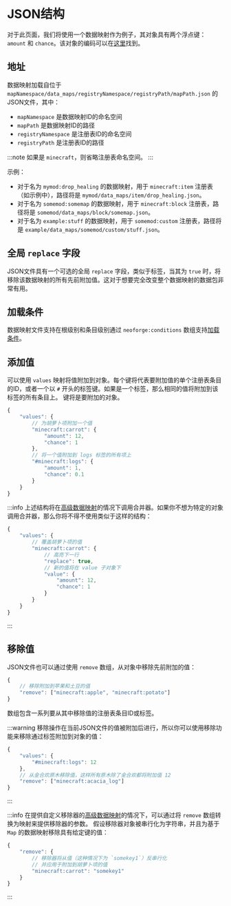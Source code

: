 # JSON结构
对于此页面，我们将使用一个数据映射作为例子，其对象具有两个浮点键：`amount` 和 `chance`。该对象的编码可以在[这里](./index.md#registration)找到。

## 地址
数据映射加载自位于 `mapNamespace/data_maps/registryNamespace/registryPath/mapPath.json` 的JSON文件，其中：
- `mapNamespace` 是数据映射ID的命名空间
- `mapPath` 是数据映射ID的路径
- `registryNamespace` 是注册表ID的命名空间
- `registryPath` 是注册表ID的路径

:::note
如果是 `minecraft`，则省略注册表命名空间。
:::

示例：
- 对于名为 `mymod:drop_healing` 的数据映射，用于 `minecraft:item` 注册表（如示例中），路径将是 `mymod/data_maps/item/drop_healing.json`。
- 对于名为 `somemod:somemap` 的数据映射，用于 `minecraft:block` 注册表，路径将是 `somemod/data_maps/block/somemap.json`。
- 对于名为 `example:stuff` 的数据映射，用于 `somemod:custom` 注册表，路径将是 `example/data_maps/somemod/custom/stuff.json`。

## 全局 `replace` 字段
JSON文件具有一个可选的全局 `replace` 字段，类似于标签，当其为 `true` 时，将移除该数据映射的所有先前附加值。这对于想要完全改变整个数据映射的数据包非常有用。

## 加载条件
数据映射文件支持在根级别和条目级别通过 `neoforge:conditions` 数组支持[加载条件](../resources/server/conditional)。

## 添加值
可以使用 `values` 映射将值附加到对象。每个键将代表要附加值的单个注册表条目的ID，或者一个以 `#` 开头的标签键。如果是一个标签，那么相同的值将附加到该标签的所有条目上。
键将是要附加的对象。

```js
{
    "values": {
        // 为胡萝卜项附加一个值
        "minecraft:carrot": {
            "amount": 12,
            "chance": 1
        },
        // 将一个值附加到 logs 标签的所有项上
        "#minecraft:logs": {
            "amount": 1,
            "chance": 0.1
        }
    }
}
```

:::info
上述结构将在[高级数据映射](./index.md#advanced-data-maps)的情况下调用合并器。如果你不想为特定的对象调用合并器，那么你将不得不使用类似于这样的结构：
```js
{
    "values": {
        // 覆盖胡萝卜项的值
        "minecraft:carrot": {
            // 高亮下一行
            "replace": true,
            // 新的值将在 value 子对象下
            "value": {
                "amount": 12,
                "chance": 1
            }
        }
    }
}
```
:::

## 移除值

JSON文件也可以通过使用 `remove` 数组，从对象中移除先前附加的值：
```js
{
    // 移除附加到苹果和土豆的值
    "remove": ["minecraft:apple", "minecraft:potato"]
}
```
数组包含一系列要从其中移除值的注册表条目ID或标签。

:::warning
移除操作在当前JSON文件的值被附加后进行，所以你可以使用移除功能来移除通过标签附加到对象的值：
```js
{
    "values": {
        "#minecraft:logs": 12
    },
    // 从金合欢原木移除值，这样所有原木除了金合欢都将附加值 12
    "remove": ["minecraft:acacia_log"]
}
```
:::

:::info
在提供自定义移除器的[高级数据映射](./index.md#advanced-data-maps)的情况下，可以通过将 `remove` 数组转换为映射来提供移除器的参数。
假设移除器对象被串行化为字符串，并且为基于 `Map` 的数据映射移除具有给定键的值：
```js
{
    "remove": {
        // 移除器将从值（这种情况下为 `somekey1`）反串行化
        // 并应用于附加到胡萝卜项的值
        "minecraft:carrot": "somekey1"
    }
}
```
:::
